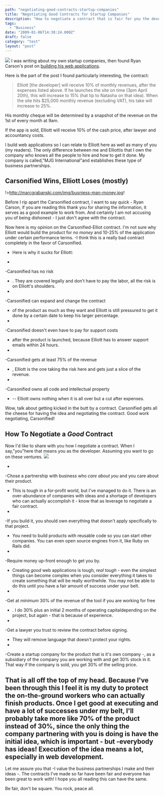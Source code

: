 ```yaml
---
path: "negotiating-good-contracts-startup-companies"
title: "Negotiating Good Contracts for Startup Companies"
description: "How to negotiate a contract that is fair for you the developer and the company you partner with."
tags: 
  - "Business"
date: "2009-01-06T14:30:24.000Z"
draft: false
category: "test"
layout: "post"
---
```


![](http://marcgrabanski.com/img/new-york-cityscape.jpg)
I was writing about my own startup companies, then found Ryan Carson's post on [building his web applications](http://www.carsonified.com/web-apps/when-you-fail-its-time-to-try-again).

Here is the part of the post I found particularly interesting, the contract:
> Elliott [the developer] will receive 10% of monthly revenues, after the expenses listed above. If he launches the site on time (3pm April 20th), this will increase to 15% (hat tip to Natasha on that idea). When the site hits $25,000 monthly revenue (excluding VAT), his take will increase to 25%.

His monthly cheque will be determined by a snapshot of the revenue on the 1st of every month at 9am.

If the app is sold, Elliott will receive 10% of the cash price, after lawyer and accountancy costs.

I build web applications so I can relate to Elliott here as well as many of you (my readers). The only difference between me and Elliottis that I own the company who knows all the people to hire and how to get it done. My company is called,"MJG International"and establishes these type of business partnerships.

## Carsonified Wins, Elliott Loses (mostly)
!>http://marcgrabanski.com/img/busniess-man-money.jpg!

Before I rip apart the Carsonified contract, I want to say quick - Ryan Carson, if you are reading this thank you for sharing the information, it serves as a good example to work from. And certainly I am not accusing you of being dishonest - I just don't agree with the contract.

Now here is my opinion on the Carsonified-Elliot contract. I'm not sure why Elliott would build the product for *no money* and 10-25% of the application under certain performance terms. 
-I think this is a really bad contract completely in the favor of Carsonified.
- Here is why it sucks for Elliott:

- 
-Carsonified has no risk
- . They are covered legally and don't have to pay the labor, all the risk is on Elliott's shoulders.
- 
-Carsonified can expand and change the contract
- of the product as much as they want and Elliott is still pressured to get it done by a certain date to keep his larger percentage.
- 
-Carsonified doesn't even have to pay for support costs
- after the product is launched, because Elliott has to answer support emails within 24 hours.
- 
-Carsonified gets at least 75% of the revenue
- , Elliott is the one taking the risk here and gets just a slice of the revenue.
- 
-Carsonified owns all code and intellectual property
- -- Elliott owns nothing when it is all over but a cut after expenses.

Wow, talk about getting kicked in the butt by a contract. Carsonified gets all the cheese for having the idea and negotiating the contract. Good work negotiating, Carsonified!

## How To Negotiate a *Good* Contract
Now I'd like to share with you how I negotiate a contract. When I say,"you"here that means you as the developer. Assuming you want to go on these ventures.
![](http://marcgrabanski.com/img/money-key.jpg)

- 
-Chose a partnership with business who *care about you* and you care about their product.
- This is tough in a for-profit world, but I've managed to do it. There is an over-abundance of companies with ideas and a shortage of developers who can actually accomplish it - know that as leverage to negotiate a fair contract.
- 
-If you build it, you should own everything that doesn't apply specifically to that project.
- You need to build products with reusable code so you can start other companies. You can even open source engines from it, like Ruby on Rails did.
- 
-Require money up-front enough to get you by.
- Creating *good* web applications is tough, *real tough* - even the simplest things can become complex when you consider everything it takes to create something that will be really worthwhile. You may not be able to do this until you have a fair amount of success under your belt.
- 
-Get at *minimum* 30% of the revenue of the tool if you are working for free
- . I do 30% plus an initial 2 months of operating capitaldepending on the project, but again - that is because of experience.
- 
-Get a lawyer you trust to review the contract before signing.
- They will remove language that doesn't protect your rights.
- 
-Create a startup company for the product that is it's own company
-, as a subsidiary of the company you are working with and get 30% stock in it. That way if the company is sold, you get 30% of the selling price.

That is all off the top of my head. Because I've been through this I feel it is my duty to protect the on-the-ground workers who can actually finish products. Once I get good at executing and have a lot of successes under my belt, I'll probably take more like 70% of the product instead of 30%, since the only thing the company partnering with you is doing is have the initial idea, which is important - but 
-everybody has ideas! Execution of the idea means a lot, especially in web development.
-

Let me assure you that 
-I value the business partnerships I make and their ideas
-. The contracts I've made so far have been fair and everyone has been great to work with! I hope you all reading this can have the same.

Be fair, don't be square. You rock, peace all.